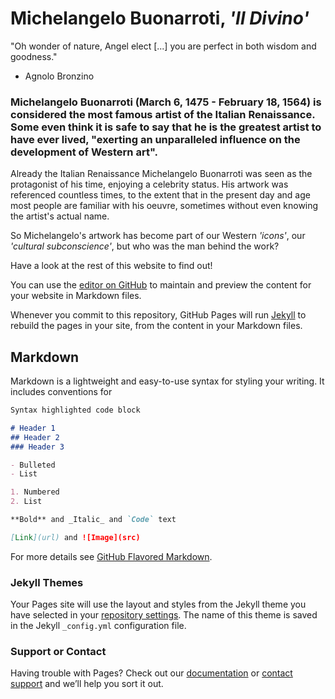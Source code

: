 # **Michelangelo Buonarroti, _'Il Divino'_**

"Oh wonder of nature, Angel elect [...] you are perfect in both wisdom and goodness."
- Agnolo Bronzino

### Michelangelo Buonarroti (March 6, 1475 - February 18, 1564) is considered the most famous artist of the Italian Renaissance. Some even think it is safe to say that he is the greatest artist to have ever lived, "exerting an unparalleled influence on the development of Western art".
Already the Italian Renaissance Michelangelo Buonarroti was seen as the protagonist of his time, enjoying a celebrity status.
His artwork was referenced countless times, to the extent that in the present day and age most people are familiar with his oeuvre, sometimes without even knowing the artist's actual name.

So Michelangelo's artwork has become part of our Western _'icons'_, our _'cultural subconscience'_, but who was the man behind the work?

Have a look at the rest of this website to find out!


You can use the [editor on GitHub](https://github.com/annehaak/annehaak.github.io/edit/master/README.md) to maintain and preview the content for your website in Markdown files.

Whenever you commit to this repository, GitHub Pages will run [Jekyll](https://jekyllrb.com/) to rebuild the pages in your site, from the content in your Markdown files.

## Markdown

Markdown is a lightweight and easy-to-use syntax for styling your writing. It includes conventions for

```markdown
Syntax highlighted code block

# Header 1
## Header 2
### Header 3

- Bulleted
- List

1. Numbered
2. List

**Bold** and _Italic_ and `Code` text

[Link](url) and ![Image](src)
```

For more details see [GitHub Flavored Markdown](https://guides.github.com/features/mastering-markdown/).

### Jekyll Themes

Your Pages site will use the layout and styles from the Jekyll theme you have selected in your [repository settings](https://github.com/annehaak/annehaak.github.io/settings). The name of this theme is saved in the Jekyll `_config.yml` configuration file.

### Support or Contact

Having trouble with Pages? Check out our [documentation](https://help.github.com/categories/github-pages-basics/) or [contact support](https://github.com/contact) and we’ll help you sort it out.
